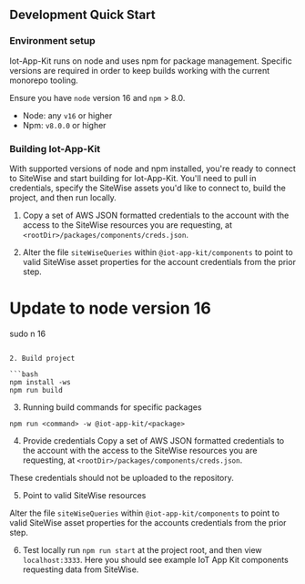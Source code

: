 ## Development Quick Start 

### Environment setup

Iot-App-Kit runs on node and uses npm for package management. Specific versions are required in order to keep builds working with the current monorepo tooling.

Ensure you have `node` version 16 and `npm` > 8.0.

- Node: any `v16` or higher
- Npm: `v8.0.0` or higher

### Building Iot-App-Kit

With supported versions of node and npm installed, you're ready to connect to SiteWise and start building for Iot-App-Kit. You'll need to pull in credentials, specify the SiteWise assets you'd like to connect to, build the project, and then run locally.

1. Copy a set of AWS JSON formatted credentials to the account with the access to the SiteWise resources you are requesting, at `<rootDir>/packages/components/creds.json`.

2. Alter the file `siteWiseQueries` within `@iot-app-kit/components` to point to valid SiteWise asset properties for the account credentials from the prior step.

# Update to node version 16
sudo n 16
```

2. Build project

```bash
npm install -ws
npm run build
```

3. Running build commands for specific packages

```
npm run <command> -w @iot-app-kit/<package>
```

4. Provide credentials
   Copy a set of AWS JSON formatted credentials to the account with the access to the SiteWise resources you are requesting, at `<rootDir>/packages/components/creds.json`.

These credentials should not be uploaded to the repository.

5. Point to valid SiteWise resources

Alter the file `siteWiseQueries` within `@iot-app-kit/components` to point to valid SiteWise asset properties for the accounts credentials from the prior step.

6. Test locally
   run `npm run start` at the project root, and then view `localhost:3333`. Here you should see example IoT App Kit components requesting data from SiteWise.